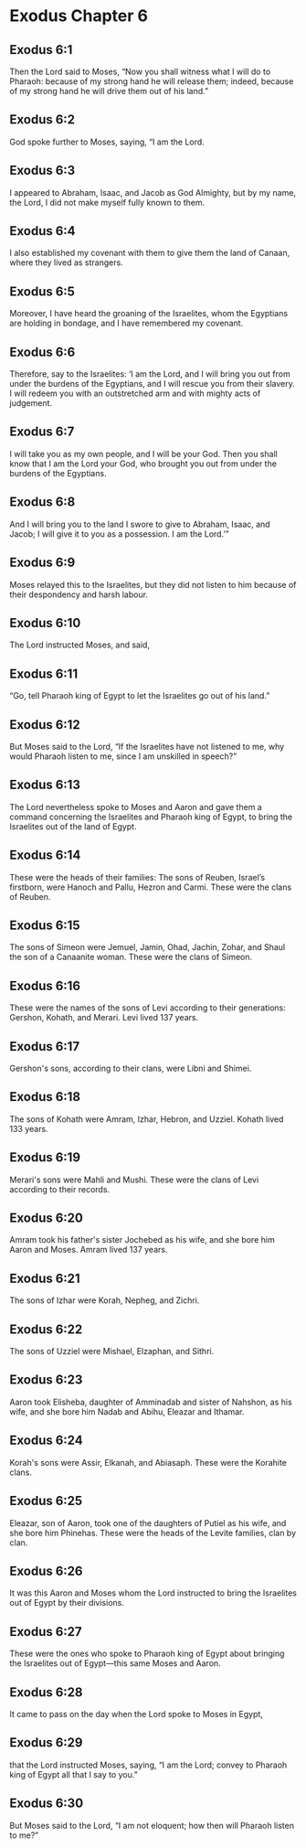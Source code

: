 # Exodus Chapter 6

## Exodus 6:1

Then the Lord said to Moses, “Now you shall witness what I will do to Pharaoh: because of my strong hand he will release them; indeed, because of my strong hand he will drive them out of his land.”

## Exodus 6:2

God spoke further to Moses, saying, “I am the Lord.

## Exodus 6:3

I appeared to Abraham, Isaac, and Jacob as God Almighty, but by my name, the Lord, I did not make myself fully known to them.

## Exodus 6:4

I also established my covenant with them to give them the land of Canaan, where they lived as strangers.

## Exodus 6:5

Moreover, I have heard the groaning of the Israelites, whom the Egyptians are holding in bondage, and I have remembered my covenant.

## Exodus 6:6

Therefore, say to the Israelites: ‘I am the Lord, and I will bring you out from under the burdens of the Egyptians, and I will rescue you from their slavery. I will redeem you with an outstretched arm and with mighty acts of judgement.

## Exodus 6:7

I will take you as my own people, and I will be your God. Then you shall know that I am the Lord your God, who brought you out from under the burdens of the Egyptians.

## Exodus 6:8

And I will bring you to the land I swore to give to Abraham, Isaac, and Jacob; I will give it to you as a possession. I am the Lord.’”

## Exodus 6:9

Moses relayed this to the Israelites, but they did not listen to him because of their despondency and harsh labour.

## Exodus 6:10

The Lord instructed Moses, and said,

## Exodus 6:11

“Go, tell Pharaoh king of Egypt to let the Israelites go out of his land.”

## Exodus 6:12

But Moses said to the Lord, “If the Israelites have not listened to me, why would Pharaoh listen to me, since I am unskilled in speech?”

## Exodus 6:13

The Lord nevertheless spoke to Moses and Aaron and gave them a command concerning the Israelites and Pharaoh king of Egypt, to bring the Israelites out of the land of Egypt.

## Exodus 6:14

These were the heads of their families: The sons of Reuben, Israel’s firstborn, were Hanoch and Pallu, Hezron and Carmi. These were the clans of Reuben.

## Exodus 6:15

The sons of Simeon were Jemuel, Jamin, Ohad, Jachin, Zohar, and Shaul the son of a Canaanite woman. These were the clans of Simeon.

## Exodus 6:16

These were the names of the sons of Levi according to their generations: Gershon, Kohath, and Merari. Levi lived 137 years.

## Exodus 6:17

Gershon's sons, according to their clans, were Libni and Shimei.

## Exodus 6:18

The sons of Kohath were Amram, Izhar, Hebron, and Uzziel. Kohath lived 133 years.

## Exodus 6:19

Merari's sons were Mahli and Mushi. These were the clans of Levi according to their records.

## Exodus 6:20

Amram took his father's sister Jochebed as his wife, and she bore him Aaron and Moses. Amram lived 137 years.

## Exodus 6:21

The sons of Izhar were Korah, Nepheg, and Zichri.

## Exodus 6:22

The sons of Uzziel were Mishael, Elzaphan, and Sithri.

## Exodus 6:23

Aaron took Elisheba, daughter of Amminadab and sister of Nahshon, as his wife, and she bore him Nadab and Abihu, Eleazar and Ithamar.

## Exodus 6:24

Korah's sons were Assir, Elkanah, and Abiasaph. These were the Korahite clans.

## Exodus 6:25

Eleazar, son of Aaron, took one of the daughters of Putiel as his wife, and she bore him Phinehas. These were the heads of the Levite families, clan by clan.

## Exodus 6:26

It was this Aaron and Moses whom the Lord instructed to bring the Israelites out of Egypt by their divisions.

## Exodus 6:27

These were the ones who spoke to Pharaoh king of Egypt about bringing the Israelites out of Egypt—this same Moses and Aaron.

## Exodus 6:28

It came to pass on the day when the Lord spoke to Moses in Egypt,

## Exodus 6:29

that the Lord instructed Moses, saying, “I am the Lord; convey to Pharaoh king of Egypt all that I say to you.”

## Exodus 6:30

But Moses said to the Lord, “I am not eloquent; how then will Pharaoh listen to me?”
